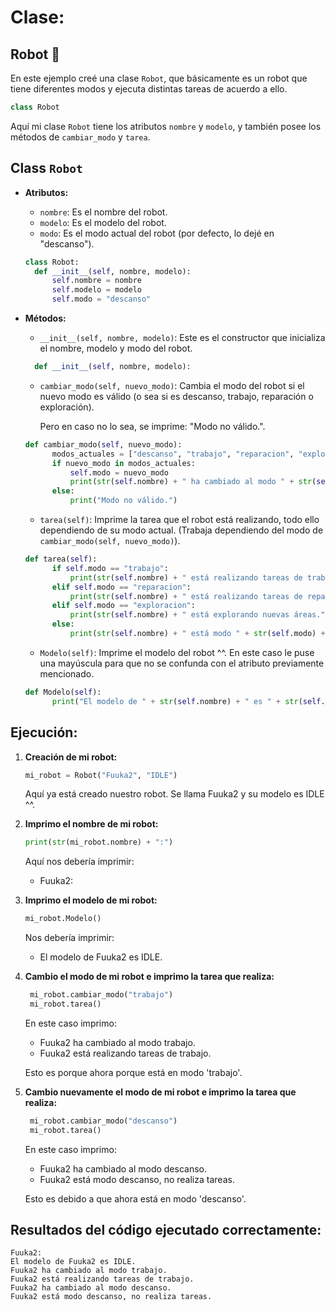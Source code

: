 # Clase:

## Robot 🤖 
En este ejemplo creé una clase `Robot`, que básicamente es un robot que tiene diferentes modos y ejecuta distintas tareas de acuerdo a ello. 

``` python
class Robot  
```

Aquí  mi clase `Robot` tiene los atributos `nombre` y  `modelo`, y también posee los métodos de `cambiar_modo` y `tarea`.

## Class `Robot`

- **Atributos:**
  - `nombre`: Es el nombre del robot.
  - `modelo`: Es el modelo del robot.
  - `modo`: Es el modo actual del robot (por defecto, lo dejé en  "descanso").
  ``` python
  class Robot:
    def __init__(self, nombre, modelo):
        self.nombre = nombre    
        self.modelo = modelo    
        self.modo = "descanso"   
  ```

- **Métodos:**

  - `__init__(self, nombre, modelo)`: Este es el constructor que inicializa el nombre, modelo y modo del robot.

  ``` python
    def __init__(self, nombre, modelo):
  ```

  - `cambiar_modo(self, nuevo_modo)`: Cambia el modo del robot si el nuevo modo es válido (o sea si es descanso, trabajo, reparación o exploración).
  
    Pero en caso no lo sea, se imprime: "Modo no válido.".
  ``` python
  def cambiar_modo(self, nuevo_modo):
        modos_actuales = ["descanso", "trabajo", "reparacion", "exploracion"]
        if nuevo_modo in modos_actuales:
            self.modo = nuevo_modo
            print(str(self.nombre) + " ha cambiado al modo " + str(self.modo) + ".")
        else:
            print("Modo no válido.")
  ```
  - `tarea(self)`: Imprime la tarea que el robot está realizando, todo ello dependiendo de su modo actual. (Trabaja dependiendo del modo de `cambiar_modo(self, nuevo_modo)`).
  ``` python
  def tarea(self):   
        if self.modo == "trabajo":
            print(str(self.nombre) + " está realizando tareas de trabajo.")
        elif self.modo == "reparacion":
            print(str(self.nombre) + " está realizando tareas de reparación.")
        elif self.modo == "exploracion":
            print(str(self.nombre) + " está explorando nuevas áreas.")
        else:
            print(str(self.nombre) + " está modo " + str(self.modo) + ", no realiza tareas.")
  ```

  - `Modelo(self)`: Imprime el modelo del robot ^^. En este caso le puse una mayúscula para que no se confunda con el atributo previamente mencionado.

  ``` python
  def Modelo(self):
        print("El modelo de " + str(self.nombre) + " es " + str(self.modelo) + ".")
  ```

## Ejecución:

1. **Creación de mi robot:**

   ```python
   mi_robot = Robot("Fuuka2", "IDLE")
   ```
    Aquí ya está creado nuestro robot. Se llama Fuuka2 y su modelo es IDLE ^^.

2. **Imprimo el nombre de mi robot:**

   ```python
   print(str(mi_robot.nombre) + ":")
   ```
   Aquí nos debería imprimir:
   - Fuuka2:

3. **Imprimo el modelo de mi robot:**
   ```python
   mi_robot.Modelo()
    ``` 
   Nos debería imprimir:
   - El modelo de Fuuka2 es IDLE.

4. **Cambio el modo de mi robot e imprimo la tarea que realiza:**
   ```python
    mi_robot.cambiar_modo("trabajo")
    mi_robot.tarea()
    ``` 
    En este caso imprimo:
    - Fuuka2 ha cambiado al modo trabajo.
    - Fuuka2 está realizando tareas de trabajo.
    
    Esto es porque ahora porque está en modo 'trabajo'.

5. **Cambio nuevamente el modo de mi robot e imprimo la tarea que realiza:**
   ```python
    mi_robot.cambiar_modo("descanso")
    mi_robot.tarea()
    ``` 
    En este caso imprimo:
    - Fuuka2 ha cambiado al modo descanso.
    - Fuuka2 está modo descanso, no realiza tareas.
    
    Esto es debido a que ahora está en modo 'descanso'.

## Resultados del código ejecutado correctamente:
  ```
  Fuuka2:
  El modelo de Fuuka2 es IDLE.
  Fuuka2 ha cambiado al modo trabajo.
  Fuuka2 está realizando tareas de trabajo.
  Fuuka2 ha cambiado al modo descanso.
  Fuuka2 está modo descanso, no realiza tareas.
  ```
